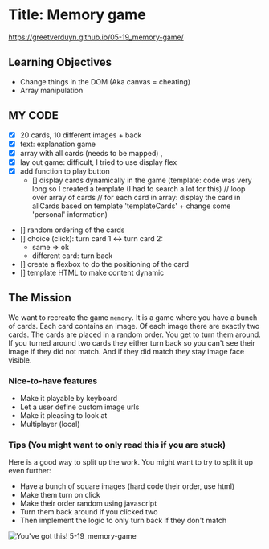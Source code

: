 # Title: Memory game
https://greetverduyn.github.io/05-19_memory-game/

## Learning Objectives
- Change things in the DOM (Aka canvas = cheating)
- Array manipulation

## MY CODE
- [x] 20 cards, 10 different images + back
- [x] text: explanation game
- [x] array with all cards (needs to be mapped) , 
- [x] lay out game: difficult, I tried to use display flex
- [x] add function to play button
  - [] display cards dynamically in the game (template: code was very long so I created a template (I had to search a lot for this)
    // loop over array of cards
    // for each card in array: display the card in allCards based on template 'templateCards' + change some 'personal' information)
- [] random ordering of the cards
- [] choice (click): turn card 1 <-> turn card 2: 
  - same => ok
  - different card: turn back  
- [] create a flexbox to do the positioning of the card
- [] template HTML to make content dynamic



## The Mission
We want to recreate the game `memory`. It is a game where  you have a bunch of cards. Each card contains an image. 
Of each image there are exactly two cards. The cards are placed in a random order. You get to turn them around. 
If you turned around two cards they either turn back so you can't see their image if they did not match. 
And if they did match they stay image face visible.

### Nice-to-have features
- Make it playable by keyboard
- Let a user define custom image urls
- Make it pleasing to look at
- Multiplayer (local)

### Tips (You might want to only read this if you are stuck)

Here is a good way to split up the work. You might want to try to split it up even further:

- Have a bunch of square images (hard code their order, use html)
- Make them turn on click
- Make their order random using javascript
- Turn them back around if you clicked two
- Then implement the logic to only turn back if they don't match

![You've got this!](http://78.media.tumblr.com/f9247799ae2fe6613f643957020101c6/tumblr_inline_n80n8u8pSz1sbdww6.gif)
5-19_memory-game